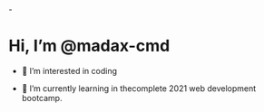 -<h1>Hi, I’m @madax-cmd</h1>
- 👀 I’m interested in coding
- <p>🌱 I’m currently learning in thecomplete 2021 web development bootcamp.</p>
